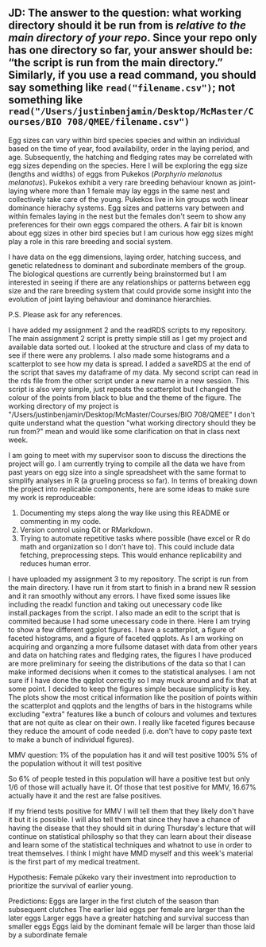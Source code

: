 ## JD: The answer to the question: what working directory should it be run from is _relative to the main directory of your repo_. Since your repo only has one directory so far, your answer should be: “the script is run from the main directory.” Similarly, if you use a read command, you should say something like `read("filename.csv")`; not something like `read("/Users/justinbenjamin/Desktop/McMaster/Courses/BIO 708/QMEE/filename.csv")`

Egg sizes can vary within bird species species and within an individual based on the time of year, food availability, order in the laying period, and age. 
Subsequently, the hatching and fledging rates may be correlated with egg sizes depending on the species. 
Here I will be exploring the egg size (lengths and widths) of eggs from Pukekos (*Porphyrio melanotus melanotus*). 
Pukekos exhibit a very rare breeding behaviour known as joint-laying where more than 1 female may lay eggs in the same nest and collectively take care of the young.
Pukekos live in kin groups woth linear dominance hierachy systems.
Egg sizes and patterns vary between and within females laying in the nest but the females don't seem to show any preferences for their own eggs compared the others.
A fair bit is known about egg sizes in other bird species but I am curious how egg sizes might play a role in this rare breeding and social system. 

I have data on the egg dimensions, laying order, hatching success, and genetic relatedness to dominant and subordinate members of the group. 
The biological questions are currently being brainstormed but I am interested in seeing if there are any relationships or patterns between egg size and the 
rare breeding system that could provide some insight into the evolution of joint laying behaviour and dominance hierarchies. 

P.S. Please ask for any references.




I have added my assignment 2 and the readRDS scripts to my repository. 
The main assignment 2 script is pretty simple still as I get my project and available data sorted out. I looked at the structure and class of my 
data to see if there were any problems. I also made some histograms and a scatterplot to see how my data is spread. 
I added a saveRDS at the end of the script that saves my dataframe of my data. 
My second script can read in the rds file from the other script under a new name in a new session. This script is also very simple, just repeats the scatterplot
but I changed the colour of the points from black to blue and the theme of the figure. 
The working directory of my project is "/Users/justinbenjamin/Desktop/McMaster/Courses/BIO 708/QMEE"
I don't quite understand what the question "what working directory should they be run from?" mean and would like some clarification on that in class next week. 

I am going to meet with my supervisor soon to discuss the directions the project will go. I am currently trying to compile all the data we have from 
past years on egg size into a single spreadsheet with the same format to simplify analyses in R (a grueling process so far). 
In terms of breaking down the project into replicable components, here are some ideas to make sure my work is reproduceable:

1. Documenting my steps along the way like using this README or commenting in my code.
2. Version control using Git or RMarkdown. 
3. Trying to automate repetitive tasks where possible (have excel or R do math and organization so I don't have to). This could include data fetching, preprocessing steps. This would enhance replicability and reduces human error.



I have uploaded my assignment 3 to my repository. The script is run from the main directory. I have run it from start to finish in a brand new R session
and it ran smoothly without any errors. I have fixed some issues like including the readxl function and taking out unecessary code like install.packages
from the script. I also made an edit to the script that is commited because I had some unecessary code in there.
Here I am trying to show a few different ggplot figures. I have a scatterplot, a figure of faceted histograms, and a figure of faceted qqplots. As I am working on acquiring and organzing a more fullsome dataset with data from other years and data on hatching rates and fledging rates, the figures I have produced are more preliminary for seeing the distributions of the data so that I can make informed decisions when it comes to the statistical analyses. 
I am not sure if I have done the qqplot correctly so I may muck around and fix that at some point. 
I decided to keep the figures simple because simplicity is key. The plots show the most critical information like the position of points within the scatterplot and qqplots and the lengths of bars in the histograms while excluding "extra" features like a bunch of colours and volumes and textures that are not quite as clear on their own. I really like faceted figures because they reduce the amount of code needed (i.e. don't have to copy paste text to make a bunch of individual figures). 




MMV question:
1% of the population has it and will test positive 100%
5% of the population without it will test positive

So 6% of people tested in this population will have a positive test but only 1/6 of those will actually have it. 
Of those that test positive for MMV, 16.67% actually have it and the rest are false positives. 

If my friend tests positive for MMV I will tell them that they likely don't have it but it is possible.
I will also tell them that since they have a chance of having the disease that they should sit in during Thursday's lecture that will continue on statistical philosphy so that they can learn about their disease and learn some of the statistical techniques and whatnot to use in order to treat themselves. 
I think I might have MMD myself and this week's material is the first part of my medical treatment. 



Hypothesis:
Female pūkeko vary their investment into reproduction to prioritize the survival of earlier young.

Predictions:
Eggs are larger in the first clutch of the season than subsequent clutches
The earlier laid eggs per female are larger than the later eggs
Larger eggs have a greater hatching and survival success than smaller eggs
Eggs laid by the dominant female will be larger than those laid by a subordinate female






